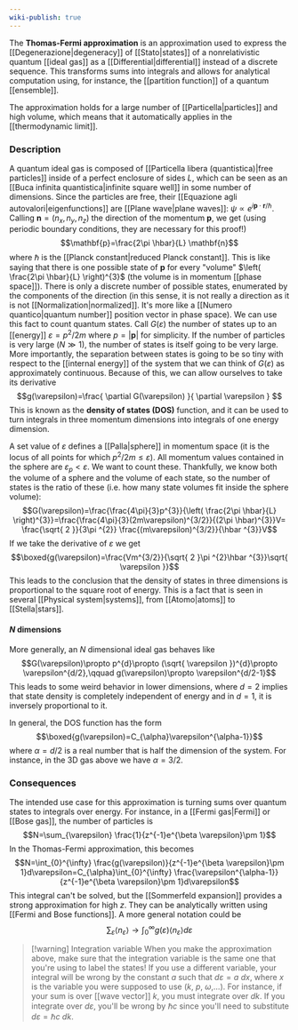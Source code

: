 ```yaml
---
wiki-publish: true
---
```

The **Thomas-Fermi approximation** is an approximation used to express the [[Degenerazione|degeneracy]] of [[Stato|states]] of a nonrelativistic quantum [[ideal gas]] as a [[Differential|differential]] instead of a discrete sequence. This transforms sums into integrals and allows for analytical computation using, for instance, the [[partition function]] of a quantum [[ensemble]].

The approximation holds for a large number of [[Particella|particles]] and high volume, which means that it automatically applies in the [[thermodynamic limit]].
### Description
A quantum ideal gas is composed of [[Particella libera (quantistica)|free particles]] inside of a perfect enclosure of sides $L$, which can be seen as an [[Buca infinita quantistica|infinite square well]] in some number of dimensions. Since the particles are free, their [[Equazione agli autovalori|eigenfunctions]] are [[Plane wave|plane waves]]: $\psi\propto e^{i\mathbf{p}\cdot \mathbf{r}/\hbar}$. Calling $\mathbf{n}=(n_{x},n_{y},n_{z})$ the direction of the momentum $\mathbf{p}$, we get (using periodic boundary conditions, they are necessary for this proof!)
$$\mathbf{p}=\frac{2\pi \hbar}{L} \mathbf{n}$$
where $\hbar$ is the [[Planck constant|reduced Planck constant]]. This is like saying that there is one possible state of $\mathbf{p}$ for every "volume" $\left( \frac{2\pi \hbar}{L} \right)^{3}$ (the volume is in momentum [[phase space]]). There is only a discrete number of possible states, enumerated by the components of the direction (in this sense, it is not really a direction as it is not [[Normalization|normalized]]. It's more like a [[Numero quantico|quantum number]] position vector in phase space). We can use this fact to count quantum states. Call $G(\varepsilon)$ the number of states up to an [[energy]] $\varepsilon=p^{2}/2m$ where $p=\lvert \mathbf{p} \rvert$ for simplicity. If the number of particles is very large ($N\gg 1$), the number of states is itself going to be very large. More importantly, the separation between states is going to be so tiny with respect to the [[internal energy]] of the system that we can think of $G(\varepsilon)$ as approximately continuous. Because of this, we can allow ourselves to take its derivative
$$g(\varepsilon)=\frac{ \partial G(\varepsilon) }{ \partial \varepsilon } $$
This is known as the **density of states (DOS)** function, and it can be used to turn integrals in three momentum dimensions into integrals of one energy dimension.

A set value of $\varepsilon$ defines a [[Palla|sphere]] in momentum space (it is the locus of all points for which $p^{2}/2m\leq\varepsilon$). All momentum values contained in the sphere are $\varepsilon_{p}<\varepsilon$. We want to count these. Thankfully, we know both the volume of a sphere and the volume of each state, so the number of states is the ratio of these (i.e. how many state volumes fit inside the sphere volume):
$$G(\varepsilon)=\frac{\frac{4\pi}{3}p^{3}}{\left( \frac{2\pi \hbar}{L} \right)^{3}}=\frac{\frac{4\pi}{3}(2m\varepsilon)^{3/2}}{(2\pi \hbar)^{3}}V= \frac{\sqrt{ 2 }}{3\pi ^{2}} \frac{(m\varepsilon)^{3/2}}{\hbar ^{3}}V$$
If we take the derivative of $\varepsilon$ we get
$$\boxed{g(\varepsilon)=\frac{Vm^{3/2}}{\sqrt{ 2 }\pi ^{2}\hbar ^{3}}\sqrt{ \varepsilon }}$$
This leads to the conclusion that the density of states in three dimensions is proportional to the square root of energy. This is a fact that is seen in several [[Physical system|systems]], from [[Atomo|atoms]] to [[Stella|stars]].
#### $N$ dimensions
More generally, an $N$ dimensional ideal gas behaves like
$$G(\varepsilon)\propto p^{d}\propto (\sqrt{ \varepsilon })^{d}\propto \varepsilon^{d/2},\qquad g(\varepsilon)\propto \varepsilon^{d/2-1}$$
This leads to some weird behavior in lower dimensions, where $d=2$ implies that state density is completely independent of energy and in $d=1$, it is inversely proportional to it.

In general, the DOS function has the form
$$\boxed{g(\varepsilon)=C_{\alpha}\varepsilon^{\alpha-1}}$$
where $\alpha=d/2$ is a real number that is half the dimension of the system. For instance, in the 3D gas above we have $\alpha=3/2$.
### Consequences
The intended use case for this approximation is turning sums over quantum states to integrals over energy. For instance, in a [[Fermi gas|Fermi]] or [[Bose gas]], the number of particles is
$$N=\sum_{\varepsilon} \frac{1}{z^{-1}e^{\beta \varepsilon}\pm 1}$$
In the Thomas-Fermi approximation, this becomes
$$N=\int_{0}^{\infty} \frac{g(\varepsilon)}{z^{-1}e^{\beta \varepsilon}\pm 1}d\varepsilon=C_{\alpha}\int_{0}^{\infty} \frac{\varepsilon^{\alpha-1}}{z^{-1}e^{\beta \varepsilon}\pm 1}d\varepsilon$$
This integral can't be solved, but the [[Sommerfeld expansion]] provides a strong approximation for high $z$. They can be analytically written using [[Fermi and Bose functions]]. A more general notation could be
$$\sum_{\varepsilon} \langle n_{\varepsilon} \rangle \to \int_{0}^{\infty}g(\varepsilon)\langle n_{\varepsilon} \rangle d\varepsilon $$

> [!warning] Integration variable
> When you make the approximation above, make sure that the integration variable is the same one that you're using to label the states! If you use a different variable, your integral will be wrong by the constant $a$ such that $d\varepsilon=a\ dx$, where $x$ is the variable you were supposed to use ($k$, $p$, $\omega$,...). For instance, if your sum is over [[wave vector]] $k$, you must integrate over $dk$. If you integrate over $d\varepsilon$, you'll be wrong by $\hbar c$ since you'll need to substitute $d\varepsilon=\hbar c\ dk$.
